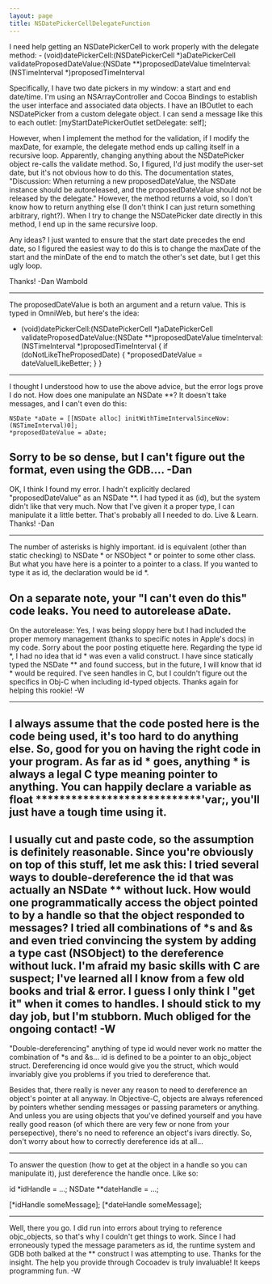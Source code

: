 ```yaml
---
layout: page
title: NSDatePickerCellDelegateFunction
---
```




I need help getting an NSDatePickerCell to work properly with the delegate method: 
     - (void)datePickerCell:(NSDatePickerCell *)aDatePickerCell validateProposedDateValue:(NSDate **)proposedDateValue timeInterval:(NSTimeInterval *)proposedTimeInterval 

Specifically, I have two date pickers in my window: a start and end date/time. I'm using an NSArrayController and Cocoa Bindings to establish the user interface and associated data objects. I have an IBOutlet to each NSDatePicker from a custom delegate object. I can send a message like this to each outlet:
     [myStartDatePickerOutlet setDelegate: self]; 

However, when I implement the method for the validation, if I modify the maxDate, for example, the delegate method ends up calling itself in a recursive loop. Apparently, changing anything about the NSDatePicker object re-calls the validate method. So, I figured, I'd just modify the user-set date, but it's not obvious how to do this. The documentation states, "Discussion: When returning a new proposedDateValue, the NSDate instance should be autoreleased, and the proposedDateValue should not be released by the delegate." However, the method returns a void, so I don't know how to return anything else (I don't think I can just return something arbitrary, right?). When I try to change the NSDatePicker date directly in this method, I end up in the same recursive loop.

Any ideas? I just wanted to ensure that the start date precedes the end date, so I figured the easiest way to do this is to change the maxDate of the start and the minDate of the end to match the other's set date, but I get this ugly loop.

Thanks!
-Dan Wambold

----

The proposedDateValue is both an argument and a return value.  This is typed in OmniWeb, but here's the idea:

     
- (void)datePickerCell:(NSDatePickerCell *)aDatePickerCell validateProposedDateValue:(NSDate **)proposedDateValue timeInterval:(NSTimeInterval *)proposedTimeInterval 
{ 
    if (doNotLikeTheProposedDate) {
        *proposedDateValue = dateValueILikeBetter; 
    }
}

----
I thought I understood how to use the above advice, but the error logs prove I do not. How does one manipulate an NSDate **? It doesn't take messages, and I can't even do this:
    
	NSDate *aDate = [[NSDate alloc] initWithTimeIntervalSinceNow:(NSTimeInterval)0];
	*proposedDateValue = aDate;

Sorry to be so dense, but I can't figure out the format, even using the GDB....
-Dan
---
OK, I think I found my error. I hadn't explicitly declared "proposedDateValue" as an NSDate **. I had typed it as (id), but the system didn't like that very much. Now that I've given it a proper type, I can manipulate it a little better. That's probably all I needed to do. Live & Learn. Thanks!
-Dan

----
The number of asterisks is highly important.     id is equivalent (other than static checking) to     NSDate * or     NSObject * or pointer to some other class. But what you have here is a pointer to a pointer to a class. If you wanted to type it as     id, the declaration would be     id *.

On a separate note, your "I can't even do this" code leaks. You need to autorelease     aDate.
----
On the autorelease: Yes, I was being sloppy here but I had included the proper memory management (thanks to specific notes in Apple's docs) in my code. Sorry about the poor posting etiquette here. Regarding the type id *, I had no idea that id * was even a valid construct. I have since statically typed the NSDate ** and found success, but in the future, I will know that id * would be required. I've seen handles in C, but I couldn't figure out the specifics in Obj-C when including id-typed objects. Thanks again for helping this rookie! -W

----
I always assume that the code posted here is the code being used, it's too hard to do anything else. So, good for you on having the right code in your program. As far as     id * goes,     anything * is always a legal C type meaning pointer to     anything. You can happily declare a variable as     float ****************************'var;, you'll just have a tough time using it.
----
I usually cut and paste code, so the assumption is definitely reasonable. Since you're obviously on top of this stuff, let me ask this: I tried several ways to double-dereference the     id that was actually an     NSDate ** without luck. How would one programmatically access the object pointed to by a handle so that the object responded to messages? I tried all combinations of     *s and     &s and even tried convincing the system by adding a type cast     (NSObject) to the dereference without luck. I'm afraid my basic skills with C are suspect; I've learned all I know from a few old books and trial & error. I guess I only think I "get it" when it comes to handles. I should stick to my day job, but I'm stubborn. Much obliged for the ongoing contact! -W
----
"Double-dereferencing" anything of type     id would never work no matter the combination of     *s and     &s...     id is defined to be a pointer to an     objc_object struct. Dereferencing     id once would give you the struct, which would invariably give you problems if you tried to dereference that.

Besides that, there really is never any reason to need to dereference an object's pointer at all anyway. In Objective-C, objects are always referenced by pointers whether sending messages or passing parameters or anything. And unless you are using objects that you've defined yourself and you have really good reason (of which there are very few or none from your persepective), there's no need to reference an object's ivars directly. So, don't worry about how to correctly dereference     ids at all...

----
To answer the question (how to get at the object in a handle so you can manipulate it), just dereference the handle once. Like so:

    
id *idHandle = ...;
NSDate **dateHandle = ...;

[*idHandle someMessage];
[*dateHandle someMessage];

----
Well, there you go. I did run into errors about trying to reference     objc_objects, so that's why I couldn't get things to work. Since I had erroneously typed the message parameters as id, the runtime system and GDB both balked at the ** construct I was attempting to use. Thanks for the insight. The help you provide through Cocoadev is truly invaluable! It keeps programming fun. -W

